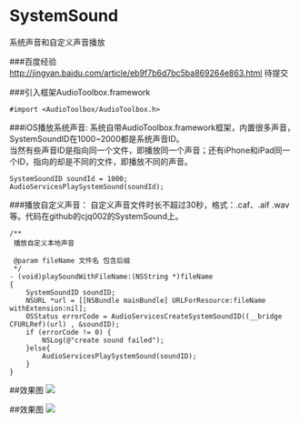# SystemSound
系统声音和自定义声音播放

###百度经验
http://jingyan.baidu.com/article/eb9f7b6d7bc5ba869264e863.html 待提交

###引入框架AudioToolbox.framework
```
#import <AudioToolbox/AudioToolbox.h>
````

###iOS播放系统声音:
系统自带AudioToolbox.framework框架，内置很多声音，SystemSoundID在1000~2000都是系统声音ID。<br>
当然有些声音ID是指向同一个文件，即播放同一个声音；还有iPhone和iPad同一个ID，指向的却是不同的文件，即播放不同的声音。<br>
```
SystemSoundID soundId = 1000;
AudioServicesPlaySystemSound(soundId);
```
###播放自定义声音：
自定义声音文件时长不超过30秒，格式：.caf、.aif .wav等。代码在github的cjq002的SystemSound上。<br>
```
/**
 播放自定义本地声音
 
 @param fileName 文件名 包含后缀
 */
- (void)playSoundWithFileName:(NSString *)fileName
{
    SystemSoundID soundID;
    NSURL *url = [[NSBundle mainBundle] URLForResource:fileName withExtension:nil];
    OSStatus errorCode = AudioServicesCreateSystemSoundID((__bridge CFURLRef)(url) , &soundID);
    if (errorCode != 0) {
        NSLog(@"create sound failed");
    }else{
        AudioServicesPlaySystemSound(soundID);
    }
}
```

##效果图
![](https://github.com/cjq002/SystemSound/raw/master/Media/demo1.png)

##效果图
![](https://github.com/cjq002/SystemSound/raw/master/Media/demo2.png)
